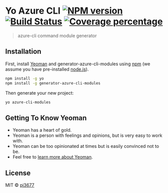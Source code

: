 # Yo Azure CLI [![NPM version][npm-image]][npm-url] [![Build Status][travis-image]][travis-url] [![Coverage percentage][coveralls-image]][coveralls-url]
> azure-cli command module generator

## Installation

First, install [Yeoman](http://yeoman.io) and generator-azure-cli-modules using [npm](https://www.npmjs.com/) (we assume you have pre-installed [node.js](https://nodejs.org/)).

```bash
npm install -g yo
npm install -g generator-azure-cli-modules
```

Then generate your new project:

```bash
yo azure-cli-modules
```

## Getting To Know Yeoman

 * Yeoman has a heart of gold.
 * Yeoman is a person with feelings and opinions, but is very easy to work with.
 * Yeoman can be too opinionated at times but is easily convinced not to be.
 * Feel free to [learn more about Yeoman](http://yeoman.io/).

## License

MIT © [pj3677]()


[npm-image]: https://badge.fury.io/js/generator-azure-cli-modules.svg
[npm-url]: https://npmjs.org/package/generator-azure-cli-modules
[travis-image]: https://travis-ci.org/pj3677/generator-azure-cli-modules.svg?branch=master
[travis-url]: https://travis-ci.org/pj3677/generator-azure-cli-modules
[coveralls-image]: https://coveralls.io/repos/pj3677/generator-azure-cli-modules/badge.svg
[coveralls-url]: https://coveralls.io/r/pj3677/generator-azure-cli-modules
